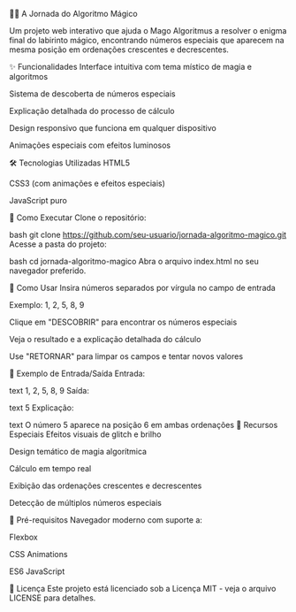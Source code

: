 🧙‍♂️ A Jornada do Algoritmo Mágico


Um projeto web interativo que ajuda o Mago Algoritmus a resolver o enigma final do labirinto mágico, encontrando números especiais que aparecem na mesma posição em ordenações crescentes e decrescentes.

✨ Funcionalidades
Interface intuitiva com tema místico de magia e algoritmos

Sistema de descoberta de números especiais

Explicação detalhada do processo de cálculo

Design responsivo que funciona em qualquer dispositivo

Animações especiais com efeitos luminosos

🛠️ Tecnologias Utilizadas
HTML5

CSS3 (com animações e efeitos especiais)

JavaScript puro

🚀 Como Executar
Clone o repositório:

bash
git clone https://github.com/seu-usuario/jornada-algoritmo-magico.git
Acesse a pasta do projeto:

bash
cd jornada-algoritmo-magico
Abra o arquivo index.html no seu navegador preferido.

🎯 Como Usar
Insira números separados por vírgula no campo de entrada

Exemplo: 1, 2, 5, 8, 9

Clique em "DESCOBRIR" para encontrar os números especiais

Veja o resultado e a explicação detalhada do cálculo

Use "RETORNAR" para limpar os campos e tentar novos valores

📝 Exemplo de Entrada/Saída
Entrada:

text
1, 2, 5, 8, 9
Saída:

text
5
Explicação:

text
O número 5 aparece na posição 6 em ambas ordenações
🌟 Recursos Especiais
Efeitos visuais de glitch e brilho

Design temático de magia algorítmica

Cálculo em tempo real

Exibição das ordenações crescentes e decrescentes

Detecção de múltiplos números especiais

📌 Pré-requisitos
Navegador moderno com suporte a:

Flexbox

CSS Animations

ES6 JavaScript

📜 Licença
Este projeto está licenciado sob a Licença MIT - veja o arquivo LICENSE para detalhes.

